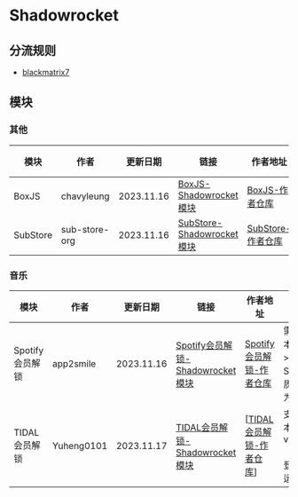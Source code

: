 # Shadowrocket
## 分流规则
- [blackmatrix7](https://github.com/blackmatrix7/ios_rule_script/tree/master/rule/Shadowrocket)

## 模块
### 其他
| 模块 | 作者 | 更新日期 | 链接 | 作者地址 | 备注 |
| - | - | - | - | - | - |
| BoxJS | chavyleung | 2023.11.16 | [BoxJS-Shadowrocket模块](https://cdn.jsdelivr.net/gh/Akimio521/BetterRuler@main/Shadowrocket/Module/BoxJS.sgmodule) | [BoxJS-作者仓库](https://github.com/chavyleung/scripts) |   |
| SubStore | sub-store-org | 2023.11.16 | [SubStore-Shadowrocket模块](https://cdn.jsdelivr.net/gh/Akimio521/BetterRuler@main/Shadowrocket/Module/SubStore.sgmodule) | [SubStore-作者仓库](https://github.com/sub-store-org/Sub-Store) |   |

### 音乐
| 模块 | 作者 | 更新日期 | 链接 | 作者地址 | 备注 |
| - | - | - | - | - | - |
| Spotify会员解锁 | app2smile | 2023.11.16 | [Spotify会员解锁-Shadowrocket模块](https://cdn.jsdelivr.net/gh/Akimio521/BetterRuler@main/Shadowrocket/Module/Spotify/Spotify.sgmodule) | [Spotify会员解锁-作者仓库](https://github.com/app2smile/rules) | 需要系统版本>=iOS15；Spotify音质不能设置为超高 |
| TIDAL会员解锁 | Yuheng0101 | 2023.11.17 | [TIDAL会员解锁-Shadowrocket模块](https://cdn.jsdelivr.net/gh/Akimio521/BetterRuler@main/Shadowrocket/Module/TIDAL.sgmodule) | [[TIDAL会员解锁-作者仓库](https://github.com/Yuheng0101/X)] | 支持软件版本：v2.93.2 【美区】先登账号, 再运行脚本 |